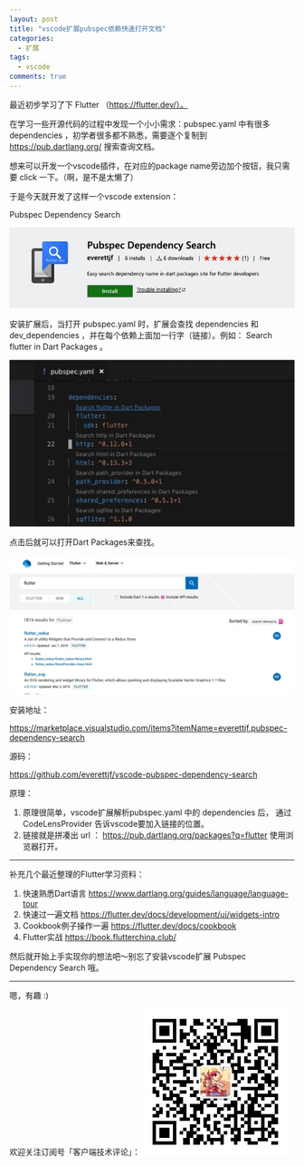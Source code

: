 ```yaml
---
layout: post
title: "vscode扩展pubspec依赖快速打开文档"
categories:
  - 扩展
tags:
  - vscode
comments: true
---
```



最近初步学习了下 Flutter （https://flutter.dev/）。


在学习一些开源代码的过程中发现一个小小需求：pubspec.yaml 中有很多 dependencies ，初学者很多都不熟悉，需要逐个复制到 https://pub.dartlang.org/ 搜索查询文档。


想来可以开发一个vscode插件，在对应的package name旁边加个按钮，我只需要 click 一下。（啊，是不是太懒了）

<!-- more -->


于是今天就开发了这样一个vscode extension：

Pubspec Dependency Search

![](/media/15528243123320.jpg)


安装扩展后，当打开 pubspec.yaml 时，扩展会查找 dependencies 和 dev_dependencies ，并在每个依赖上面加一行字（链接）。例如： Search flutter in Dart Packages 。

![](/media/15528243493141.jpg)

点击后就可以打开Dart Packages来查找。

![](/media/15528243710418.jpg)


安装地址：

<https://marketplace.visualstudio.com/items?itemName=everettjf.pubspec-dependency-search>

源码：

<https://github.com/everettjf/vscode-pubspec-dependency-search>


原理：

1. 原理很简单，vscode扩展解析pubspec.yaml 中的 dependencies 后， 通过 CodeLensProvider 告诉vscode要加入链接的位置。
2. 链接就是拼凑出 url ： https://pub.dartlang.org/packages?q=flutter 使用浏览器打开。



---



补充几个最近整理的Flutter学习资料：



1. 快速熟悉Dart语言 https://www.dartlang.org/guides/language/language-tour 
2. 快速过一遍文档 https://flutter.dev/docs/development/ui/widgets-intro
3. Cookbook例子操作一遍 https://flutter.dev/docs/cookbook
4. Flutter实战 https://book.flutterchina.club/



然后就开始上手实现你的想法吧～别忘了安装vscode扩展 Pubspec Dependency Search 哦。



---


嗯，有趣 :)

欢迎关注订阅号「客户端技术评论」：
![](/images/fun.jpg)




